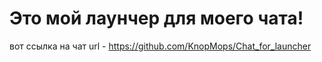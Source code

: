 # Это мой лаунчер для моего чата!
вот ссылка на чат url - https://github.com/KnopMops/Chat_for_launcher

